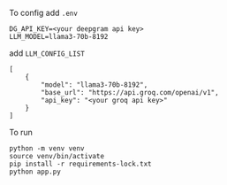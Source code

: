 To config
add `.env`
```
DG_API_KEY=<your deepgram api key>
LLM_MODEL=llama3-70b-8192
```
add `LLM_CONFIG_LIST`
```
[
    {
        "model": "llama3-70b-8192",
        "base_url": "https://api.groq.com/openai/v1",
        "api_key": "<your groq api key>"
    }
]
```

To run

```
python -m venv venv
source venv/bin/activate
pip install -r requirements-lock.txt
python app.py
```
